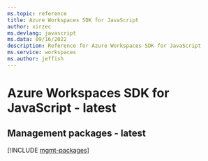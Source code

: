 ```yaml
---
ms.topic: reference
title: Azure Workspaces SDK for JavaScript
author: xirzec
ms.devlang: javascript
ms.data: 09/16/2022
description: Reference for Azure Workspaces SDK for JavaScript
ms.service: workspaces
ms.author: jeffish
---
```

# Azure Workspaces SDK for JavaScript - latest

## Management packages - latest
[!INCLUDE [mgmt-packages](workspaces-mgmt-index.md)]